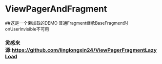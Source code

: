 # ViewPagerAndFragment

##这是一个懒加载的DEMO 普通Fragment继承BaseFragment时onUserInvisible不可用

### 灵感来源:https://github.com/linglongxin24/ViewPagerFragmentLazyLoad